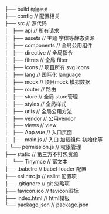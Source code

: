├── build                      ` 构建相关 `   
├── config                     // 配置相关  
├── src                        // 源代码  
│   ├── api                    // 所有请求  
│   ├── assets                 // 主题 字体等静态资源  
│   ├── components             // 全局公用组件  
│   ├── directive              // 全局指令  
│   ├── filtres                // 全局 filter  
│   ├── icons                  // 项目所有 svg icons  
│   ├── lang                   // 国际化 language  
│   ├── mock                   // 项目mock 模拟数据  
│   ├── router                 // 路由  
│   ├── store                  // 全局 store管理  
│   ├── styles                 // 全局样式  
│   ├── utils                  // 全局公用方法  
│   ├── vendor                 // 公用vendor  
│   ├── views                   // view  
│   ├── App.vue                // 入口页面  
│   ├── main.js                // 入口 加载组件 初始化等  
│   └── permission.js          // 权限管理  
├── static                     // 第三方不打包资源  
│   └── Tinymce                // 富文本  
├── .babelrc                   // babel-loader 配置  
├── eslintrc.js                // eslint 配置项  
├── .gitignore                 // git 忽略项  
├── favicon.ico                // favicon图标  
├── index.html                 // html模板    
└── package.json               // package.json  
